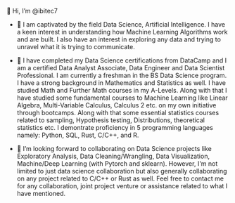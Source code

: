 👋 Hi, I’m @ibitec7

- 👀 I am captivated by the field Data Science, Artificial Intelligence. I have a keen interest in understanding how Machine Learning Algorithms work and are built. I also have an interest in exploring any data and trying to unravel what it is trying to communicate.

- 🌱 I have completed my Data Science certifications from DataCamp and I am a certified Data Analyst Associate, Data Engineer and Data Scientist Professional. I am currently a freshman in the BS Data Science program. I have a strong background in Mathematics and Statistics as well. I have studied Math and Further Math courses in my A-Levels. Along with that I have studied some fundamental courses to Machine Learning like Linear Algebra, Multi-Variable Calculus, Calculus 2 etc. on my own initiative through bootcamps. Along with that some essential statistics courses related to sampling, Hypothesis testing, Distributions, theoretical statistics etc.
I demontrate proficiency in 5 programming languages namely: Python, SQL, Rust, C/C++, and R.

- 🤝 I’m looking forward to collaborating on Data Science projects like Exploratory Analysis, Data Cleaning/Wrangling, Data Visualization, Machine/Deep Learning (with Pytorch and sklearn). However, I'm not limited to just data science collaboration but also generally collaborating on any project related to C/C++ or Rust as well. Feel free to contact me for any collaboration, joint project venture or assistance related to what I have mentioned.


<!---
ibitec7/ibitec7 is a ✨ special ✨ repository because its `README.md` (this file) appears on your GitHub profile.
You can click the Preview link to take a look at your changes.
--->
